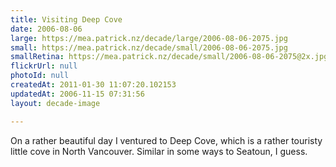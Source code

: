 ```yaml
---
title: Visiting Deep Cove
date: 2006-08-06
large: https://mea.patrick.nz/decade/large/2006-08-06-2075.jpg
small: https://mea.patrick.nz/decade/small/2006-08-06-2075.jpg
smallRetina: https://mea.patrick.nz/decade/small/2006-08-06-2075@2x.jpg
flickrUrl: null
photoId: null
createdAt: 2011-01-30 11:07:20.102153
updatedAt: 2006-11-15 07:31:56
layout: decade-image

---
```

On a rather beautiful day I ventured to Deep Cove, which is a rather touristy little cove in North Vancouver. Similar in some ways to Seatoun, I guess.

